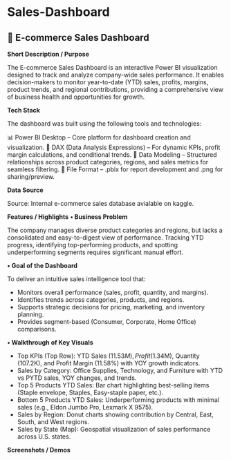 # Sales-Dashboard

## 🛒 E-commerce Sales Dashboard 

**Short Description / Purpose**

The E-commerce Sales Dashboard is an interactive Power BI visualization designed to track and analyze company-wide sales performance. It enables decision-makers to monitor year-to-date (YTD) sales, profits, margins, product trends, and regional contributions, providing a comprehensive view of business health and opportunities for growth.

**Tech Stack**

The dashboard was built using the following tools and technologies:

📊 Power BI Desktop – Core platform for dashboard creation and visualization.
🧠 DAX (Data Analysis Expressions) – For dynamic KPIs, profit margin calculations, and conditional trends.
📝 Data Modeling – Structured relationships across product categories, regions, and sales metrics for seamless filtering.
📁 File Format – .pbix for report development and .png for sharing/preview.

**Data Source**

Source: Internal e-commerce sales database avialable on kaggle.


**Features / Highlights**
  **• Business Problem**

The company manages diverse product categories and regions, but lacks a consolidated and easy-to-digest view of performance. Tracking YTD progress, identifying top-performing products, and spotting underperforming segments requires significant manual effort.

  **• Goal of the Dashboard**

  To deliver an intuitive sales intelligence tool that:
   * Monitors overall performance (sales, profit, quantity, and margins).
   * Identifies trends across categories, products, and regions.
   * Supports strategic decisions for pricing, marketing, and inventory planning.
   *  Provides segment-based (Consumer, Corporate, Home Office) comparisons.

**• Walkthrough of Key Visuals**

  * Top KPIs (Top Row): YTD Sales ($11.53M), Profit ($1.34M), Quantity (107.2K), and Profit Margin (11.58%) with YOY growth indicators.
  * Sales by Category: Office Supplies, Technology, and Furniture with YTD vs PYTD sales, YOY changes, and trends.
  * Top 5 Products YTD Sales: Bar chart highlighting best-selling items (Staple envelope, Staples, Easy-staple paper, etc.).
  * Bottom 5 Products YTD Sales: Underperforming products with minimal sales (e.g., Eldon Jumbo Pro, Lexmark X 9575).
  * Sales by Region: Donut charts showing contribution by Central, East, South, and West regions.
  * Sales by State (Map): Geospatial visualization of sales performance across U.S. states.

  **Screenshots / Demos**
  
